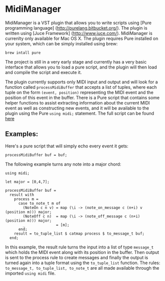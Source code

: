 MidiManager
===========

MidiManager is a VST plugin that allows you to write scripts using [Pure programming language] (http://purelang.bitbucket.org/). The
plugin is written using [Juce Framework] (http://www.juce.com/). MidiManager is currenlty only available for Mac OS X. The plugin requires
Pure installed on your system, which can be simply installed using brew:

```
brew intall pure
```

The project is still in a very early stage and currently has a very basic interface that allows you to load a pure script,
 and the plugin will then load and compile the script and execute it.

The plugin currently supports only MIDI input and output and will look for a function called ```processMidiBuffer``` that accepts a list 
of tuples, where each tuple on the form ```(event, position)``` representing the MIDI event and the position of this event in the buffer. There
is a Pure script that contains some helper functions to assist extracting information about the current MIDI event as well as constructing
new events, and it will be available to the plugin using the Pure ```using midi;``` statement. The full script can be found [here](https://raw.githubusercontent.com/hkarim/MidiManager/master/Pure/midi.pure)

Examples:
---------

Here's a pure script that will simply echo every event it gets:

```
processMidiBuffer buf = buf;
```


The following example turns any note into a major chord:

```
using midi;

let major = [0,4,7];

processMidiBuffer buf =
  result with
    process m = 
      case to_note_t m of
        (NoteOn c n v) = map (\i -> (note_on_message c (n+i) v (position m))) major;
        (NoteOff c n)  = map (\i -> (note_off_message c (n+i) (position m))) major;
        _              = [m];
      end;
    result = to_tuple_list $ catmap process $ to_message_t buf;
  end;

```

In this example, the result rule turns the input into a list of type ```message_t``` which holds the MIDI 
event along with its position in the buffer. Then output is sent to the process rule to create messages and finally
the output is turned again into a tuple format using the ```to_tuple_list``` function. The rules: ```to_message_t, to_tuple_list, to_note_t```
are all made available through the imported ```using midi``` file.



